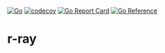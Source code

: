 [![Go](https://github.com/rainu/r-ray/actions/workflows/build.yml/badge.svg)](https://github.com/rainu/r-ray/actions/workflows/build.yml)
[![codecov](https://codecov.io/gh/rainu/r-ray/branch/main/graph/badge.svg)](https://codecov.io/gh/rainu/r-ray)
[![Go Report Card](https://goreportcard.com/badge/github.com/rainu/r-ray)](https://goreportcard.com/report/github.com/rainu/r-ray)
[![Go Reference](https://pkg.go.dev/badge/github.com/rainu/r-ray.svg)](https://pkg.go.dev/github.com/rainu/r-ray)

# r-ray